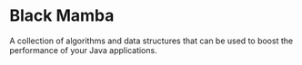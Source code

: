 Black Mamba
=======

A collection of algorithms and data structures that can be used to boost the performance of your Java applications.
